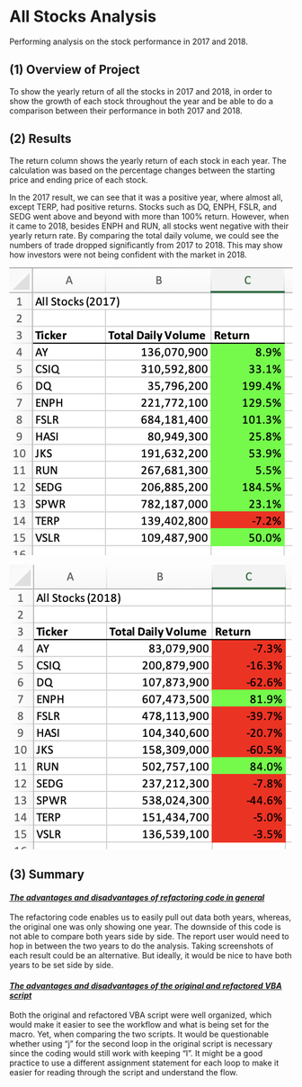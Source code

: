 # All Stocks Analysis
Performing analysis on the stock performance in 2017 and 2018.

## (1) Overview of Project
To show the yearly return of all the stocks in 2017 and 2018, in order to show the growth of each stock throughout the year and be able to do a comparison between their performance in both 2017 and 2018.

## (2) Results
The return column shows the yearly return of each stock in each year. The calculation was based on the percentage changes between the starting price and ending price of each stock. 
 
In the 2017 result, we can see that it was a positive year, where almost all, except TERP, had positive returns. Stocks such as DQ, ENPH, FSLR, and SEDG went above and beyond with more than 100% return. However, when it came to 2018, besides ENPH and RUN, all stocks went negative with their yearly return rate. By comparing the total daily volume, we could see the numbers of trade dropped significantly from 2017 to 2018. This may show how investors were not being confident with the market in 2018. 

![image](https://github.com/sunnycywong/Module-2_stock-analysis/blob/main/Resources/VBA_Challenge_2017.png) 

![image](https://github.com/sunnycywong/Module-2_stock-analysis/blob/main/Resources/VBA_Challenge_2018.png) 

## (3) Summary

#### <ins> *The advantages and disadvantages of refactoring code in general* <ins> 
 
The refactoring code enables us to easily pull out data both years, whereas, the original one was only showing one year. 
The downside of this code is not able to compare both years side by side. The report user would need to hop in between the two years to do the analysis. Taking screenshots of each result could be an alternative. But ideally, it would be nice to have both years to be set side by side.  

 
#### <ins> *The advantages and disadvantages of the original and refactored VBA script* <ins> 
 
Both the original and refactored VBA script were well organized, which would make it easier to see the workflow and what is being set for the macro. Yet, when comparing the two scripts. It would be questionable whether using “j” for the second loop in the original script is necessary since the coding would still work with keeping “I”. It might be a good practice to use a different assignment statement for each loop to make it easier for reading through the script and understand the flow. 
